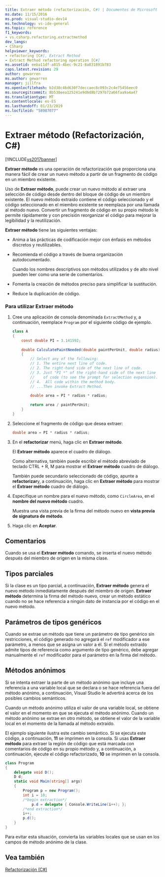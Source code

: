 ```yaml
---
title: Extraer método (refactorización, C#) | Documentos de Microsoft
ms.date: 11/15/2016
ms.prod: visual-studio-dev14
ms.technology: vs-ide-general
ms.topic: reference
f1_keywords:
- vs.csharp.refactoring.extractmethod
dev_langs:
- CSharp
helpviewer_keywords:
- refactoring [C#], Extract Method
- Extract Method refactoring operation [C#]
ms.assetid: eeba11df-a815-4bec-9c21-8a831891b783
caps.latest.revision: 29
author: gewarren
ms.author: gewarren
manager: jillfra
ms.openlocfilehash: b2d38c46d630f7deccaec8c093c2c4e75456eec0
ms.sourcegitcommit: 8b538eea125241e9d6d8b7297b72a66faa9a4a47
ms.translationtype: MT
ms.contentlocale: es-ES
ms.lasthandoff: 01/23/2019
ms.locfileid: "58987077"
---
```

# <a name="extract-method-refactoring-c"></a>Extraer método (Refactorización, C#)
[!INCLUDE[vs2017banner](../includes/vs2017banner.md)]

**Extraer método** es una operación de refactorización que proporciona una manera fácil de crear un nuevo método a partir de un fragmento de código en un miembro existente.  
  
 Uso de **Extraer método**, puede crear un nuevo método al extraer una selección de código desde dentro del bloque de código de un miembro existente. El nuevo método extraído contiene el código seleccionado y el código seleccionado en el miembro existente se reemplaza por una llamada al método nuevo. Convertir un fragmento de código en su propio método le permite rápidamente y con precisión reorganizar el código para mejorar la legibilidad y la reutilización.  
  
 **Extraer método** tiene las siguientes ventajas:  
  
-   Anima a las prácticas de codificación mejor con énfasis en métodos discretos y reutilizables.  
  
-   Recomienda el código a través de buena organización autodocumentado.  
  
     Cuando los nombres descriptivos son métodos utilizados y de alto nivel pueden leer como una serie de comentarios.  
  
-   Fomenta la creación de métodos preciso para simplificar la sustitución.  
  
-   Reduce la duplicación de código.  
  
### <a name="to-use-extract-method"></a>Para utilizar Extraer método  
  
1.  Cree una aplicación de consola denominada `ExtractMethod` y, a continuación, reemplace `Program` por el siguiente código de ejemplo.  
  
    ```csharp  
    class A  
    {  
        const double PI = 3.141592;  
  
        double CalculatePaintNeeded(double paintPerUnit, double radius)  
        {  
            // Select any of the following:  
            // 1. The entire next line of code.  
            // 2. The right-hand side of the next line of code.  
            // 3. Just "PI *" of the right-hand side of the next line  
            //    of code (to see the prompt for selection expansion).  
            // 4.  All code within the method body.  
            // ...Then invoke Extract Method.  
  
            double area = PI * radius * radius;  
  
            return area / paintPerUnit;  
        }  
    }  
    ```  
  
2.  Seleccione el fragmento de código que desea extraer:  
  
    ```csharp  
    double area = PI * radius * radius;  
    ```  
  
3.  En el **refactorizar** menú, haga clic en **Extraer método**.  
  
     El **Extraer método** aparece el cuadro de diálogo.  
  
     Como alternativa, también puede escribir el método abreviado de teclado CTRL + R, M para mostrar el **Extraer método** cuadro de diálogo.  
  
     También puede secundario seleccionado de código, apunte a **refactorizar**y, a continuación, haga clic en **Extraer método** para mostrar el **Extraer método** cuadro de diálogo.  
  
4.  Especifique un nombre para el nuevo método, como `CircleArea`, en el **nombre del nuevo método** cuadro.  
  
     Muestra una vista previa de la firma del método nuevo en **vista previa de signatura de método**.  
  
5.  Haga clic en **Aceptar**.  
  
## <a name="remarks"></a>Comentarios  
 Cuando se usa el **Extraer método** comando, se inserta el nuevo método después del miembro de origen en la misma clase.  
  
## <a name="partial-types"></a>Tipos parciales  
 Si la clase es un tipo parcial, a continuación, **Extraer método** genera el nuevo método inmediatamente después del miembro de origen. **Extraer método** determina la firma del método nuevo, crear un método estático cuando no se hace referencia a ningún dato de instancia por el código en el nuevo método.  
  
## <a name="generic-type-parameters"></a>Parámetros de tipos genéricos  
 Cuando se extrae un método que tiene un parámetro de tipo genérico sin restricciones, el código generado no agregará el `ref` modificador a ese parámetro, a menos que se asigna un valor a él. Si el método extraído admite tipos de referencia como argumento de tipo genérico, debe agregar manualmente el `ref` modificador para el parámetro en la firma del método.  
  
## <a name="anonymous-methods"></a>Métodos anónimos  
 Si se intenta extraer la parte de un método anónimo que incluye una referencia a una variable local que se declara o se hace referencia fuera del método anónimo, a continuación, Visual Studio le advertirá acerca de los posibles cambios semánticos.  
  
 Cuando un método anónimo utiliza el valor de una variable local, se obtiene el valor en el momento en que se ejecuta el método anónimo. Cuando un método anónimo se extrae en otro método, se obtiene el valor de la variable local en el momento de la llamada al método extraído.  
  
 El ejemplo siguiente ilustra este cambio semántico. Si se ejecuta este código, a continuación, **11** se imprimen en la consola. Si usas **Extraer método** para extraer la región de código que está marcada con comentarios de código en su propio método y, a continuación, a continuación, ejecute el código refactorizado, **10** se imprimen en la consola.  
  
```csharp  
class Program  
{  
    delegate void D();  
    D d;  
    static void Main(string[] args)  
    {  
        Program p = new Program();  
        int i = 10;  
        /*begin extraction*/  
            p.d = delegate { Console.WriteLine(i++); };  
        /*end extraction*/  
        i++;  
        p.d();  
    }  
}  
```  
  
 Para evitar esta situación, convierta las variables locales que se usan en los campos de método anónimo de la clase.  
  
## <a name="see-also"></a>Vea también  
 [Refactorización (C#)](../csharp-ide/refactoring-csharp.md)
